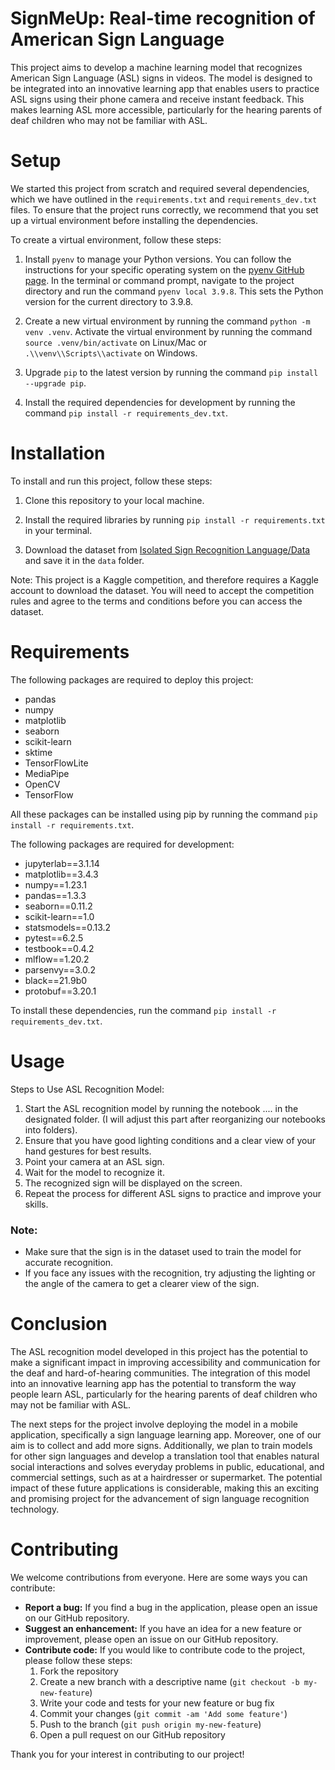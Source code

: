 
# SignMeUp: Real-time recognition of American Sign Language

This project aims to develop a machine learning model that recognizes American Sign Language (ASL) signs in videos. The model is designed to be integrated into an innovative learning app that enables users to practice ASL signs using their phone camera and receive instant feedback. This makes learning ASL more accessible, particularly for the hearing parents of deaf children who may not be familiar with ASL.


# Setup

We started this project from scratch and required several dependencies, which we have outlined in the `requirements.txt` and `requirements_dev.txt` files. To ensure that the project runs correctly, we recommend that you set up a virtual environment before installing the dependencies.

To create a virtual environment, follow these steps:

1. Install `pyenv` to manage your Python versions. You can follow the instructions for your specific operating system on the [pyenv GitHub page](https://github.com/pyenv/pyenv#installation). In the terminal or command prompt, navigate to the project directory and run the command `pyenv local 3.9.8`. This sets the Python version for the current directory to 3.9.8.

2. Create a new virtual environment by running the command `python -m venv .venv`. Activate the virtual environment by running the command `source .venv/bin/activate` on Linux/Mac or `.\\venv\\Scripts\\activate` on Windows.

3. Upgrade `pip` to the latest version by running the command `pip install --upgrade pip`.

4. Install the required dependencies for development by running the command `pip install -r requirements_dev.txt`.


# Installation

To install and run this project, follow these steps:

1. Clone this repository to your local machine.

2. Install the required libraries by running `pip install -r requirements.txt` in your terminal.

3. Download the dataset from [Isolated Sign Recognition Language/Data](https://www.kaggle.com/competitions/asl-signs/data) and save it in the `data` folder.

Note: This project is a Kaggle competition, and therefore requires a Kaggle account to download the dataset. You will need to accept the competition rules and agree to the terms and conditions before you can access the dataset.


# Requirements

The following packages are required to deploy this project:

- pandas
- numpy
- matplotlib
- seaborn
- scikit-learn
- sktime
- TensorFlowLite
- MediaPipe
- OpenCV
- TensorFlow

All these packages can be installed using pip by running the command `pip install -r requirements.txt`.

The following packages are required for development:

- jupyterlab==3.1.14
- matplotlib==3.4.3
- numpy==1.23.1
- pandas==1.3.3
- seaborn==0.11.2
- scikit-learn==1.0
- statsmodels==0.13.2
- pytest==6.2.5
- testbook==0.4.2
- mlflow==1.20.2
- parsenvy==3.0.2
- black==21.9b0
- protobuf==3.20.1

To install these dependencies, run the command `pip install -r requirements_dev.txt`.

# Usage 


Steps to Use ASL Recognition Model:

1. Start the ASL recognition model by running the notebook .... in the designated folder. (I will adjust this part after reorganizing our notebooks into folders). 
2. Ensure that you have good lighting conditions and a clear view of your hand gestures for best results.
3. Point your camera at an ASL sign.
4. Wait for the model to recognize it.
5. The recognized sign will be displayed on the screen.
6. Repeat the process for different ASL signs to practice and improve your skills.

### Note:

- Make sure that the sign is in the dataset used to train the model for accurate recognition.
- If you face any issues with the recognition, try adjusting the lighting or the angle of the camera to get a clearer view of the sign.



# Conclusion

The ASL recognition model developed in this project has the potential to make a significant impact in improving accessibility and communication for the deaf and hard-of-hearing communities. The integration of this model into an innovative learning app has the potential to transform the way people learn ASL, particularly for the hearing parents of deaf children who may not be familiar with ASL.

The next steps for the project involve deploying the model in a mobile application, specifically a sign language learning app. 
Moreover, one of our aim is to collect and add more signs. Additionally, we plan to train models for other sign languages and develop a translation tool that enables natural social interactions and solves everyday problems in public, educational, and commercial settings, such as at a hairdresser or supermarket. The potential impact of these future applications is considerable, making this an exciting and promising project for the advancement of sign language recognition technology.

# Contributing

We welcome contributions from everyone. Here are some ways you can contribute:

- **Report a bug:** If you find a bug in the application, please open an issue on our GitHub repository.
- **Suggest an enhancement:** If you have an idea for a new feature or improvement, please open an issue on our GitHub repository.
- **Contribute code:** If you would like to contribute code to the project, please follow these steps:
  1. Fork the repository
  2. Create a new branch with a descriptive name (`git checkout -b my-new-feature`)
  3. Write your code and tests for your new feature or bug fix
  4. Commit your changes (`git commit -am 'Add some feature'`)
  5. Push to the branch (`git push origin my-new-feature`)
  6. Open a pull request on our GitHub repository

Thank you for your interest in contributing to our project!














